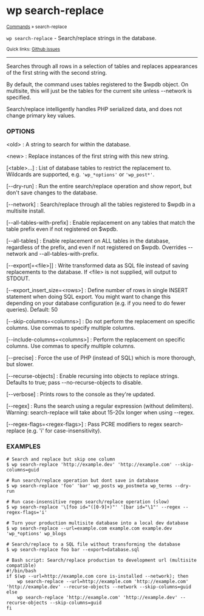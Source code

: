 # wp search-replace

<small>[Commands](/commands/) &raquo; search-replace</small>

`wp search-replace` - Search/replace strings in the database.

<small>Quick links: <a href="https://github.com/wp-cli/wp-cli/issues?q=is%3Aopen+label%3Acommand%3Asearch-replace+sort%3Aupdated-desc">Github issues</a></small>

<hr />

Searches through all rows in a selection of tables and replaces
appearances of the first string with the second string.

By default, the command uses tables registered to the $wpdb object. On
multisite, this will just be the tables for the current site unless
\--network is specified.

Search/replace intelligently handles PHP serialized data, and does not
change primary key values.

### OPTIONS

&lt;old&gt;
: A string to search for within the database.

&lt;new&gt;
: Replace instances of the first string with this new string.

[&lt;table&gt;...]
: List of database tables to restrict the replacement to. Wildcards are
supported, e.g. `'wp_*options'` or `'wp_post*'`.

[\--dry-run]
: Run the entire search/replace operation and show report, but don't save
changes to the database.

[\--network]
: Search/replace through all the tables registered to $wpdb in a
multisite install.

[\--all-tables-with-prefix]
: Enable replacement on any tables that match the table prefix even if
not registered on $wpdb.

[\--all-tables]
: Enable replacement on ALL tables in the database, regardless of the
prefix, and even if not registered on $wpdb. Overrides --network
and --all-tables-with-prefix.

[\--export[=&lt;file&gt;]]
: Write transformed data as SQL file instead of saving replacements to
the database. If &lt;file&gt; is not supplied, will output to STDOUT.

[\--export_insert_size=&lt;rows&gt;]
: Define number of rows in single INSERT statement when doing SQL export.
You might want to change this depending on your database configuration
(e.g. if you need to do fewer queries). Default: 50

[\--skip-columns=&lt;columns&gt;]
: Do not perform the replacement on specific columns. Use commas to
specify multiple columns.

[\--include-columns=&lt;columns&gt;]
: Perform the replacement on specific columns. Use commas to
specify multiple columns.

[\--precise]
: Force the use of PHP (instead of SQL) which is more thorough,
but slower.

[\--recurse-objects]
: Enable recursing into objects to replace strings. Defaults to true;
pass --no-recurse-objects to disable.

[\--verbose]
: Prints rows to the console as they're updated.

[\--regex]
: Runs the search using a regular expression (without delimiters).
Warning: search-replace will take about 15-20x longer when using --regex.

[\--regex-flags=&lt;regex-flags&gt;]
: Pass PCRE modifiers to regex search-replace (e.g. 'i' for case-insensitivity).

### EXAMPLES

    # Search and replace but skip one column
    $ wp search-replace 'http://example.dev' 'http://example.com' --skip-columns=guid

    # Run search/replace operation but dont save in database
    $ wp search-replace 'foo' 'bar' wp_posts wp_postmeta wp_terms --dry-run

    # Run case-insensitive regex search/replace operation (slow)
    $ wp search-replace '\[foo id="([0-9]+)"' '[bar id="\1"' --regex --regex-flags='i'

    # Turn your production multisite database into a local dev database
    $ wp search-replace --url=example.com example.com example.dev 'wp_*options' wp_blogs

    # Search/replace to a SQL file without transforming the database
    $ wp search-replace foo bar --export=database.sql

    # Bash script: Search/replace production to development url (multisite compatible)
    #!/bin/bash
    if $(wp --url=http://example.com core is-installed --network); then
        wp search-replace --url=http://example.com 'http://example.com' 'http://example.dev' --recurse-objects --network --skip-columns=guid
    else
        wp search-replace 'http://example.com' 'http://example.dev' --recurse-objects --skip-columns=guid
    fi



